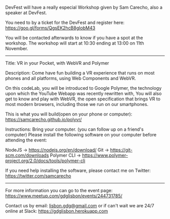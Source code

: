 DevFest will have a really especial Workshop given by Sam Carecho, also a speaker at DevFest.

You need to by a ticket for the DevFest and register here:  https://goo.gl/forms/QgsEK2hcB8gIobM43 

You will be contacted afterwards to know if you have a spot at the workshop.
The workshop will start at 10:30 ending at 13:00 on 11th November.

---

Title: VR in your Pocket, with WebVR and Polymer 

Description: Come have fun building a VR experience that runs on most phones and all platforms, using Web Components and WebVR. 

On this codeLab, you will be introduced to Google Polymer, the technology upon which the YouTube Webapp was recently rewritten with, You will also get to know and play with WebVR, the open specification that brings VR to most modern browsers, including those we run on our smartphones. 

This is what you will build(open on your phone or computer): 
https://samcarecho.github.io/polyvr/ 

Instructions: Bring your computer. (you can follow up on a friend's computer) 
Please install the following software on your computer before attending the event: 

NodeJS -> https://nodejs.org/en/download/ 
Git -> https://git-scm.com/downloads 
Polymer CLI -> https://www.polymer-project.org/2.0/docs/tools/polymer-cli 

If you need help installing the software, please contact me on Twitter: 
https://twitter.com/samcarecho 

---

For more information you can go to the event page: https://www.meetup.com/gdglisbon/events/244731785/

Contact us by email: lisbon.gdg@gmail.com
or if can't wait we are 24/7 online at Slack: https://gdglisbon.herokuapp.com 